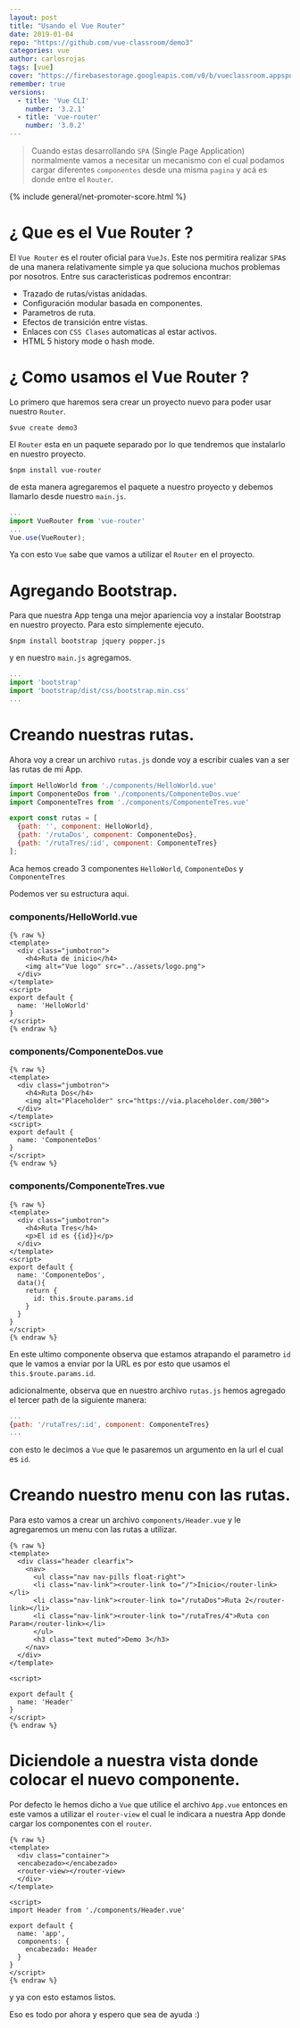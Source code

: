 ```yaml
---
layout: post
title: "Usando el Vue Router"
date: 2019-01-04
repo: "https://github.com/vue-classroom/demo3"
categories: vue
author: carlosrojas
tags: [vue]
cover: "https://firebasestorage.googleapis.com/v0/b/vueclassroom.appspot.com/o/2018-12-22-vue-router%2Fcover.png?alt=media&token=7c810142-f28d-44c6-9305-83e5b89a2bf0"
remember: true
versions:
  - title: 'Vue CLI'
    number: '3.2.1'
  - title: 'vue-router'
    number: '3.0.2'
---
```


> Cuando estas desarrollando `SPA` (Single Page Application) normalmente vamos a necesitar un mecanismo con el cual podamos cargar diferentes `componentes` desde una misma `pagina` y acá es donde entre el `Router`.

<amp-img width="810" height="450" layout="responsive" src="https://firebasestorage.googleapis.com/v0/b/vueclassroom.appspot.com/o/2018-12-22-vue-router%2Fcover.png?alt=media&token=7c810142-f28d-44c6-9305-83e5b89a2bf0"></amp-img>

{% include general/net-promoter-score.html %} 

# ¿ Que es el Vue Router ?

El `Vue Router` es el router oficial para `VueJs`. Este nos permitira realizar `SPA`s de una manera relativamente simple ya que soluciona muchos problemas por nosotros. Entre sus caracteristicas podremos encontrar:

- Trazado de rutas/vistas anidadas.
- Configuración modular basada en componentes.
- Parametros de ruta.
- Efectos de transición entre vistas.
- Enlaces con `CSS Clases` automaticas al estar activos.
- HTML 5 history mode o hash mode.

# ¿ Como usamos el Vue Router ?

Lo primero que haremos sera crear un proyecto nuevo para poder usar nuestro `Router`.

````
$vue create demo3
````

El `Router` esta en un paquete separado por lo que tendremos que instalarlo en nuestro proyecto.

````
$npm install vue-router
````

de esta manera agregaremos el paquete a nuestro proyecto y debemos llamarlo desde nuestro `main.js`.

```js
...
import VueRouter from 'vue-router'
...
Vue.use(VueRouter);  
```

Ya con esto `Vue` sabe que vamos a utilizar el `Router` en el proyecto.

# Agregando Bootstrap.

Para que nuestra App tenga una mejor apariencia voy a instalar Bootstrap en nuestro proyecto. Para esto simplemente ejecuto.

````
$npm install bootstrap jquery popper.js
````

y en nuestro `main.js` agregamos.

```js
...
import 'bootstrap'
import 'bootstrap/dist/css/bootstrap.min.css'
...
```

# Creando nuestras rutas.

Ahora voy a crear un archivo `rutas.js` donde voy a escribir cuales van a ser las rutas de mi App.

```js
import HelloWorld from './components/HelloWorld.vue'
import ComponenteDos from './components/ComponenteDos.vue'
import ComponenteTres from './components/ComponenteTres.vue'

export const rutas = [
  {path: '', component: HelloWorld},
  {path: '/rutaDos', component: ComponenteDos},
  {path: '/rutaTres/:id', component: ComponenteTres}
];
```

Aca hemos creado 3 componentes `HelloWorld`, `ComponenteDos` y `ComponenteTres`

Podemos ver su estructura aqui.

<h3>components/HelloWorld.vue</h3>

```
{% raw %}
<template>
  <div class="jumbotron">
    <h4>Ruta de inicio</h4>
    <img alt="Vue logo" src="../assets/logo.png">
  </div>
</template>
<script>
export default {
  name: 'HelloWorld'
}
</script>
{% endraw %}
```

<h3>components/ComponenteDos.vue</h3>

```
{% raw %}
<template>
  <div class="jumbotron">
    <h4>Ruta Dos</h4>
    <img alt="Placeholder" src="https://via.placeholder.com/300">
  </div>
</template>
<script>
export default {
  name: 'ComponenteDos'
}
</script>
{% endraw %}
```
<h3>components/ComponenteTres.vue</h3>

```
{% raw %}
<template>
  <div class="jumbotron">
    <h4>Ruta Tres</h4>
    <p>El id es {{id}}</p>
  </div>
</template>
<script>
export default {
  name: 'ComponenteDos',
  data(){
    return {
      id: this.$route.params.id
    }
  }
}
</script>
{% endraw %}
```

En este ultimo componente observa que estamos atrapando el parametro `id` que le vamos a enviar por la URL es por esto que usamos el `this.$route.params.id`.

adicionalmente, observa que en nuestro archivo `rutas.js` hemos agregado el tercer path de la siguiente manera:

```js
...
{path: '/rutaTres/:id', component: ComponenteTres}
...
```

con esto le decimos a `Vue` que le pasaremos un argumento en la url el cual es `id`.

# Creando nuestro menu con las rutas.

Para esto vamos a crear un archivo `components/Header.vue` y le agregaremos un menu con las rutas a utilizar.

```
{% raw %}
<template>
  <div class="header clearfix">
    <nav>
      <ul class="nav nav-pills float-right">
      <li class="nav-link"><router-link to="/">Inicio</router-link></li>
      <li class="nav-link"><router-link to="/rutaDos">Ruta 2</router-link></li>
      <li class="nav-link"><router-link to="/rutaTres/4">Ruta con Param</router-link></li>
      </ul>
      <h3 class="text muted">Demo 3</h3>
    </nav>
  </div>
</template>

<script>

export default {
  name: 'Header'
}
</script>
{% endraw %}
```

# Diciendole a nuestra vista donde colocar el nuevo componente.

Por defecto le hemos dicho a `Vue` que utilice el archivo `App.vue` entonces en este vamos a utilizar el `router-view` el cual le indicara a nuestra App donde cargar los componentes con el `router`.

```
{% raw %}
<template>
  <div class="container">
  <encabezado></encabezado>
  <router-view></router-view>
  </div>
</template>

<script>
import Header from './components/Header.vue'

export default {
  name: 'app',
  components: {
    encabezado: Header
  }
}
</script>
{% endraw %}
```

y ya con esto estamos listos.

<amp-img width="1134" height="460" layout="responsive" src="https://firebasestorage.googleapis.com/v0/b/vueclassroom.appspot.com/o/2018-12-22-vue-router%2Fvue-router-final.gif?alt=media&token=171f2206-a513-457d-a293-68167e24145f"></amp-img>

Eso es todo por ahora y espero que sea de ayuda :)
